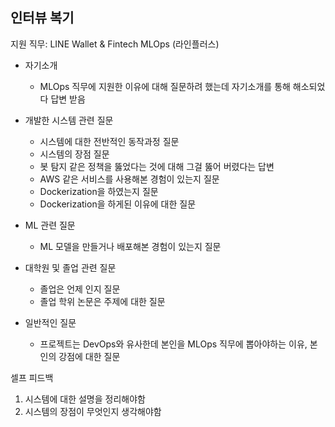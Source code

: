 ## 인터뷰 복기

지원 직무: LINE Wallet & Fintech MLOps (라인플러스)


- 자기소개
  - MLOps 직무에 지원한 이유에 대해 질문하려 했는데 자기소개를 통해 해소되었다 답변 받음
  
- 개발한 시스템 관련 질문
  - 시스템에 대한 전반적인 동작과정 질문
  - 시스템의 장점 질문
  - 봇 탐지 같은 정책을 뚫었다는 것에 대해 그걸 뚫어 버렸다는 답변
  - AWS 같은 서비스를 사용해본 경험이 있는지 질문
  - Dockerization을 하였는지 질문
  - Dockerization을 하게된 이유에 대한 질문

- ML 관련 질문
  - ML 모델을 만들거나 배포해본 경험이 있는지 질문 
 
- 대학원 및 졸업 관련 질문
  - 졸업은 언제 인지 질문
  - 졸업 학위 논문은 주제에 대한 질문 

- 일반적인 질문
  - 프로젝트는 DevOps와 유사한데 본인을 MLOps 직무에 뽑아야하는 이유, 본인의 강점에 대한 질문


셀프 피드백
1) 시스템에 대한 설명을 정리해야함
2) 시스템의 장점이 무엇인지 생각해야함
